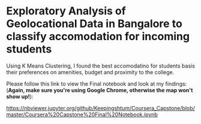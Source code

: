 # Exploratory Analysis of Geolocational Data in Bangalore to classify accomodation for incoming students

Using K Means Clustering, I found the best accomodatino for students basis their preferences on amenities, budget and proximity to the college.

Please follow this link to view the Final notebook and look at my findings:
(**Again, make sure you're using Google Chrome, otherwise the map won't show up!**):

https://nbviewer.jupyter.org/github/Keepingshtum/Coursera_Capstone/blob/master/Coursera%20Capstone%20Final%20Notebook.ipynb

